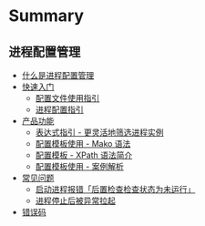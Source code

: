 # Summary

## 进程配置管理

* [什么是进程配置管理](UserGuide/What_is_process-config-manager.md)
* [快速入门]()
    * [配置文件使用指引](UserGuide/Quick_start/Configuration_file_usage_guidelines.md)
    * [进程配置指引](UserGuide/Quick_start/Process_configuration_guide.md)
* [产品功能]()
    * [表达式指引 - 更灵活地筛选进程实例](UserGuide/Advanced_use/Expression_Guidelines.md)
    * [配置模板使用 - Mako 语法](UserGuide/Advanced_use/Mako_grammar.md)
    * [配置模板 - XPath 语法简介](UserGuide/Advanced_use/XPath_grammar.md)
    * [配置模板使用 - 案例解析](UserGuide/Advanced_use/Case_Analysis.md)
* [常见问题]()
    * [启动进程报错「后置检查检查状态为未运行」](UserGuide/FAQ/start_process_error.md)
    * [进程停止后被异常拉起](UserGuide/FAQ/abnormally_after_stopping.md)
* [错误码](ErrorCode/readme.md)